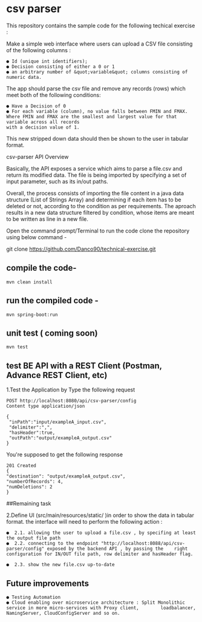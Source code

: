 # csv parser 

This repository contains the sample code for the following techical exercise :

Make a simple web interface where users can upload a CSV file consisting of the following columns :
 
	● Id (unique int identifiers); 
	● Decision consisting of either a 0 or 1
	● an arbitrary number of &quot;variable&quot; columns consisting of numeric data.

The app should parse the csv file and remove any records (rows) which meet both of the
following conditions:

	● Have a Decision of 0
	● For each variable (column), no value falls between FMIN and FMAX.
	Where FMIN and FMAX are the smallest and largest value for that variable across all records
	with a decision value of 1.

This new stripped down data should then be shown to the user in tabular format.

csv-parser API Overview

Basically, the API exposes a service which aims to parse a file.csv and return its modified data. The file is being imported by specifying a set of input parameter, such as its in/out paths. 

Overall, the process consists of importing the file content in a java data structure (List of Strings Array) and determining if each item has to be deleted or not, according to the condition as per requirements. The aproach results in a new data structure filtered by condition, whose items are meant to be written as line in a new file.
 
Open the command prompt/Terminal 
to run the code clone the repository using below command - 

git clone https://github.com/Danco90/technical-exercise.git

## compile the code-
	mvn clean install

## run the compiled code -
	mvn spring-boot:run

## unit test ( coming soon)
	mvn test

## test BE API with a REST Client (Postman, Advance REST Client, etc) 

1.Test the Application by Type the following request 

	POST http://localhost:8080/api/csv-parser/config
	Content type application/json
	
	{
	 "inPath":"input/exampleA_input.csv",
	 "delimiter":",",
	 "hasHeader":true,
	 "outPath":"output/exampleA_output.csv" 
	}

You're supposed to get the following response 

	201 Created
	{
	"destination": "output/exampleA_output.csv",
	"numberOfRecords": 4,
	"numDeletions": 2
	}

##Remaining task

2.Define UI (src/main/resources/static/ )in order to show the data in tabular format.
the interface will need to perform the following action :

	●  2.1. allowing the user to upload a file.csv , by specifing at least the output file path
	●  2.2. connecting to the endpoint "http://localhost:8088/api/csv-parser/config" exposed by the backend API , by passing the 	right configuration for IN/OUT file path, row delimiter and hasHeader flag.
	
	●  2.3. show the new file.csv up-to-date 

## Future improvements

	● Testing Automation
	● Cloud enabling over microservice architecture : Split Monolithic service in more micro-services with Proxy client, 		loadbalancer, NamingServer, CloudConfigServer and so on.

